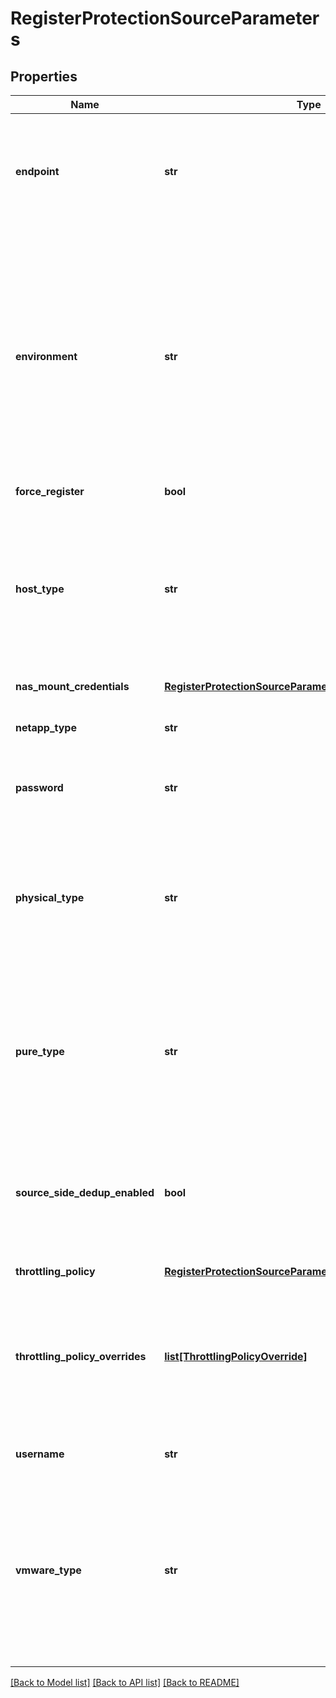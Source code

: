 # RegisterProtectionSourceParameters

## Properties
Name | Type | Description | Notes
------------ | ------------- | ------------- | -------------
**endpoint** | **str** | Specifies the network endpoint of the Protection Source where it is reachable. It could be an URL or hostname or an IP address of the Protection Source. | [optional] 
**environment** | **str** | Specifies the environment such as &#39;kPhysical&#39; or &#39;kVMware&#39; of the Protection Source. overrideDescription: true Supported environment types include &#39;kView&#39;, &#39;kSQL&#39;, &#39;kVMware&#39;, &#39;kPuppeteer&#39;, &#39;kPhysical&#39;, &#39;kPure&#39;, &#39;kNetapp, &#39;kGenericNas, &#39;kHyperV&#39;, &#39;kAcropolis&#39;, &#39;kAzure&#39;. NOTE: &#39;kPuppeteer&#39; refers to Cohesity&#39;s Remote Adapter. | [optional] 
**force_register** | **bool** |  | [optional] 
**host_type** | **str** | Specifies the optional OS type of the Protection Source (such as kWindows or kLinux). overrideDescription: true &#39;kLinux&#39; indicates the Linux operating system. &#39;kWindows&#39; indicates the Microsoft Windows operating system. | [optional] 
**nas_mount_credentials** | [**RegisterProtectionSourceParametersNasMountCredentials**](RegisterProtectionSourceParametersNasMountCredentials.md) |  | [optional] 
**netapp_type** | **str** | Specifies the entity type such as &#39;kCluster,&#39; if the environment is kNetapp. | [optional] 
**password** | **str** | Specifies password of the username to access the target source. | [optional] 
**physical_type** | **str** | Specifies the entity type such as &#39;kPhysicalHost&#39; if the environment is kPhysical. overrideDescription: true &#39;kHost&#39; indicates a single physical server. &#39;kWindowsCluster&#39; indicates a Microsoft Windows cluster. | [optional] 
**pure_type** | **str** | Specifies the entity type such as &#39;kStorageArray&#39; if the environment is kPure. overrideDescription: true Examples of Pure Objects include &#39;kStorageArray&#39; and &#39;kVolume&#39;. | [optional] 
**source_side_dedup_enabled** | **bool** | This controls whether to use source side dedup on the source or not. This is only applicable to Protection Sources which support source side dedup (e.g., Linux physical servers). | [optional] 
**throttling_policy** | [**RegisterProtectionSourceParametersThrottlingPolicy**](RegisterProtectionSourceParametersThrottlingPolicy.md) |  | [optional] 
**throttling_policy_overrides** | [**list[ThrottlingPolicyOverride]**](ThrottlingPolicyOverride.md) | Specifies a list of Throttling Policy for datastores that override the common throttling policy specified for the registered Protection Source. For datastores not in this list, common policy will still apply. | [optional] 
**username** | **str** | Specifies username to access the target source. | [optional] 
**vmware_type** | **str** | Specifies the entity type such as &#39;kVCenter&#39; if the environment is kKMware. overrideDescription: true Examples of VMware Objects include &#39;kVCenter&#39;, &#39;kFolder&#39;, &#39;kDatacenter&#39;, &#39;kResourcePool&#39;, &#39;kDatastore&#39;, &#39;kVirtualMachine&#39;, etc. | [optional] 

[[Back to Model list]](../README.md#documentation-for-models) [[Back to API list]](../README.md#documentation-for-api-endpoints) [[Back to README]](../README.md)


